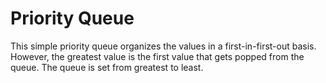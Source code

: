 Priority Queue
==============
This simple priority queue organizes the values in a first-in-first-out basis. However, the greatest value is the first value that gets popped from the queue.
The queue is set from greatest to least. 
